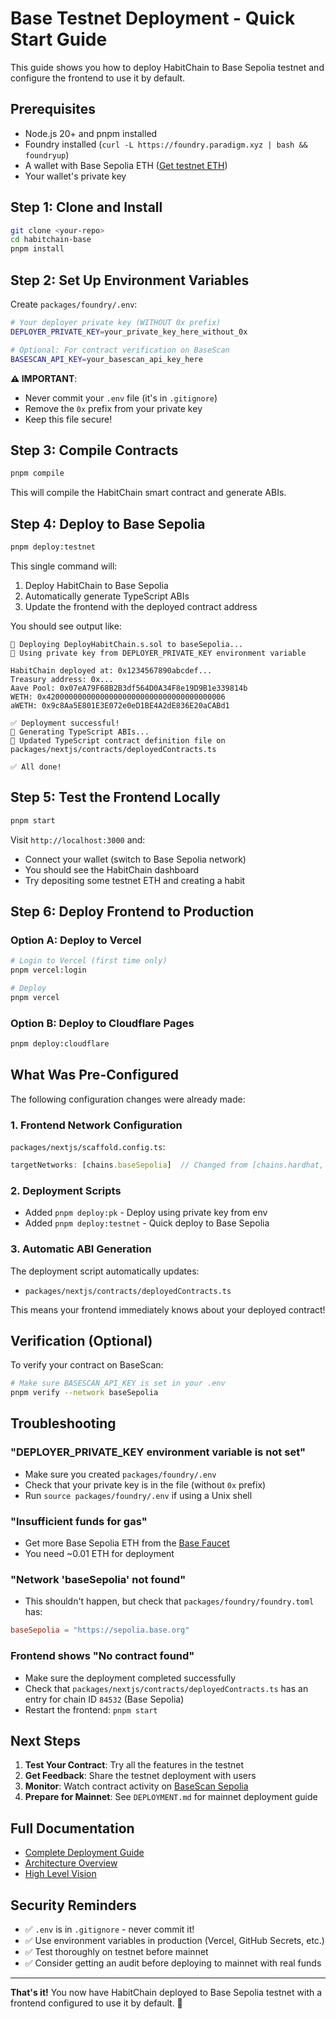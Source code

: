 # Base Testnet Deployment - Quick Start Guide

This guide shows you how to deploy HabitChain to Base Sepolia testnet and configure the frontend to use it by default.

## Prerequisites

- Node.js 20+ and pnpm installed
- Foundry installed (`curl -L https://foundry.paradigm.xyz | bash && foundryup`)
- A wallet with Base Sepolia ETH ([Get testnet ETH](https://www.coinbase.com/faucets))
- Your wallet's private key

## Step 1: Clone and Install

```bash
git clone <your-repo>
cd habitchain-base
pnpm install
```

## Step 2: Set Up Environment Variables

Create `packages/foundry/.env`:

```bash
# Your deployer private key (WITHOUT 0x prefix)
DEPLOYER_PRIVATE_KEY=your_private_key_here_without_0x

# Optional: For contract verification on BaseScan
BASESCAN_API_KEY=your_basescan_api_key_here
```

**⚠️ IMPORTANT**: 
- Never commit your `.env` file (it's in `.gitignore`)
- Remove the `0x` prefix from your private key
- Keep this file secure!

## Step 3: Compile Contracts

```bash
pnpm compile
```

This will compile the HabitChain smart contract and generate ABIs.

## Step 4: Deploy to Base Sepolia

```bash
pnpm deploy:testnet
```

This single command will:
1. Deploy HabitChain to Base Sepolia
2. Automatically generate TypeScript ABIs
3. Update the frontend with the deployed contract address

You should see output like:
```
🚀 Deploying DeployHabitChain.s.sol to baseSepolia...
📝 Using private key from DEPLOYER_PRIVATE_KEY environment variable

HabitChain deployed at: 0x1234567890abcdef...
Treasury address: 0x...
Aave Pool: 0x07eA79F68B2B3df564D0A34F8e19D9B1e339814b
WETH: 0x4200000000000000000000000000000000000006
aWETH: 0x9c8Aa5E801E3E072e0eD1BE4A2dE836E20aCABd1

✅ Deployment successful!
📝 Generating TypeScript ABIs...
📝 Updated TypeScript contract definition file on packages/nextjs/contracts/deployedContracts.ts

✅ All done!
```

## Step 5: Test the Frontend Locally

```bash
pnpm start
```

Visit `http://localhost:3000` and:
- Connect your wallet (switch to Base Sepolia network)
- You should see the HabitChain dashboard
- Try depositing some testnet ETH and creating a habit

## Step 6: Deploy Frontend to Production

### Option A: Deploy to Vercel

```bash
# Login to Vercel (first time only)
pnpm vercel:login

# Deploy
pnpm vercel
```

### Option B: Deploy to Cloudflare Pages

```bash
pnpm deploy:cloudflare
```

## What Was Pre-Configured

The following configuration changes were already made:

### 1. Frontend Network Configuration
`packages/nextjs/scaffold.config.ts`:
```typescript
targetNetworks: [chains.baseSepolia]  // Changed from [chains.hardhat, ...]
```

### 2. Deployment Scripts
- Added `pnpm deploy:pk` - Deploy using private key from env
- Added `pnpm deploy:testnet` - Quick deploy to Base Sepolia

### 3. Automatic ABI Generation
The deployment script automatically updates:
- `packages/nextjs/contracts/deployedContracts.ts`

This means your frontend immediately knows about your deployed contract!

## Verification (Optional)

To verify your contract on BaseScan:

```bash
# Make sure BASESCAN_API_KEY is set in your .env
pnpm verify --network baseSepolia
```

## Troubleshooting

### "DEPLOYER_PRIVATE_KEY environment variable is not set"
- Make sure you created `packages/foundry/.env`
- Check that your private key is in the file (without `0x` prefix)
- Run `source packages/foundry/.env` if using a Unix shell

### "Insufficient funds for gas"
- Get more Base Sepolia ETH from the [Base Faucet](https://www.coinbase.com/faucets)
- You need ~0.01 ETH for deployment

### "Network 'baseSepolia' not found"
- This shouldn't happen, but check that `packages/foundry/foundry.toml` has:
```toml
baseSepolia = "https://sepolia.base.org"
```

### Frontend shows "No contract found"
- Make sure the deployment completed successfully
- Check that `packages/nextjs/contracts/deployedContracts.ts` has an entry for chain ID `84532` (Base Sepolia)
- Restart the frontend: `pnpm start`

## Next Steps

1. **Test Your Contract**: Try all the features in the testnet
2. **Get Feedback**: Share the testnet deployment with users
3. **Monitor**: Watch contract activity on [BaseScan Sepolia](https://sepolia.basescan.org/)
4. **Prepare for Mainnet**: See `DEPLOYMENT.md` for mainnet deployment guide

## Full Documentation

- [Complete Deployment Guide](./DEPLOYMENT.md)
- [Architecture Overview](./AGENTS.md)
- [High Level Vision](./HIGH_LEVEL_VIEW.md)

## Security Reminders

- ✅ `.env` is in `.gitignore` - never commit it!
- ✅ Use environment variables in production (Vercel, GitHub Secrets, etc.)
- ✅ Test thoroughly on testnet before mainnet
- ✅ Consider getting an audit before deploying to mainnet with real funds

---

**That's it!** You now have HabitChain deployed to Base Sepolia testnet with a frontend configured to use it by default. 🎉

